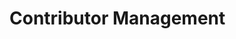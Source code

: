 # Contributor Management

<div class="contributors-grid">
  <!-- Contributors will be loaded dynamically -->
</div>

<style>
.contributors-grid {
    display: grid;
    grid-template-columns: repeat(auto-fill, minmax(300px, 1fr));
    gap: 20px;
    padding: 20px;
    max-width: 1200px;
    margin: 0 auto;
}

.profile-card {
    background: white;
    border: 1px solid #ddd;
    border-radius: 8px;
    overflow: hidden;
    transition: all 0.2s ease;
}

.profile-card:hover {
    box-shadow: 0 4px 8px rgba(0, 0, 0, 0.1);
    transform: translateY(-2px);
}

.profile-header {
    padding: 20px;
    text-align: center;
    background: #f8f9fa;
    border-bottom: 1px solid #ddd;
}

.profile-image {
    width: 100px;
    height: 100px;
    border-radius: 50%;
    object-fit: cover;
    border: 3px solid white;
    box-shadow: 0 2px 4px rgba(0, 0, 0, 0.1);
}

.profile-info {
    padding: 20px;
}

.profile-info h3 {
    margin: 0 0 10px;
    color: #333;
}

.organization {
    color: #666;
    margin: 0 0 15px;
    font-size: 0.9em;
}

.contributions {
    margin: 15px 0;
}

.contributions summary {
    cursor: pointer;
    padding: 8px 0;
}

.contributions-list {
    list-style: none;
    padding: 10px 0;
    margin: 0;
}

.contributions-list li {
    padding: 8px 0;
    border-bottom: 1px solid #eee;
}

.contributions-list li:last-child {
    border-bottom: none;
}

.contributions-list a {
    color: #1a73e8;
    text-decoration: none;
}

.contributions-list a:hover {
    text-decoration: underline;
}

.add-contributor {
    display: flex;
    flex-direction: column;
    align-items: center;
    justify-content: center;
    min-height: 200px;
    cursor: pointer;
    background: #f8f9fa;
    border: 2px dashed #ddd;
}

.add-contributor:hover {
    border-color: #1a73e8;
    background: #f0f7fe;
}

.add-icon {
    color: #1a73e8;
    margin-bottom: 10px;
}

.add-text h3 {
    margin: 0;
    color: #1a73e8;
}

.button {
    display: inline-flex;
    align-items: center;
    gap: 6px;
    padding: 8px 16px;
    border: 1px solid #ddd;
    border-radius: 6px;
    background: white;
    color: #1a73e8;
    cursor: pointer;
    font-size: 14px;
    text-decoration: none;
    transition: all 0.2s;
    margin: 5px 0;
    width: 100%;
    justify-content: center;
}

.button:hover {
    background: #f8f9fa;
    border-color: #1a73e8;
}

.button.primary {
    background: #1a73e8;
    border-color: #1557b0;
    color: white;
}

.button.primary:hover {
    background: #1557b0;
}

.button.danger {
    color: #dc3545;
}

.button.danger:hover {
    background: #dc3545;
    border-color: #dc3545;
    color: white;
}

.checkbox-container {
    display: flex;
    align-items: center;
    gap: 10px;
    cursor: pointer;
}

.checkbox-container input[type="checkbox"] {
    width: 18px;
    height: 18px;
}

/* Modal styles from documents.md */
.modal {
    display: none;
    position: fixed;
    top: 0;
    left: 0;
    width: 100%;
    height: 100%;
    background: rgba(0, 0, 0, 0.5);
    z-index: 1000;
}

.modal-content {
    position: relative;
    background: white;
    margin: 50px auto;
    padding: 0;
    width: 90%;
    max-width: 800px;
    border-radius: 8px;
    box-shadow: 0 4px 6px rgba(0, 0, 0, 0.1);
}

.modal-header {
    display: flex;
    justify-content: space-between;
    align-items: center;
    padding: 16px 20px;
    border-bottom: 1px solid #ddd;
}

.modal-header h2 {
    margin: 0;
    font-size: 1.5em;
    color: #333;
}

.close-button {
    background: none;
    border: none;
    font-size: 24px;
    cursor: pointer;
    color: #666;
}

.modal-body {
    padding: 20px;
    max-height: 70vh;
    overflow-y: auto;
}

.modal-footer {
    padding: 16px 20px;
    border-top: 1px solid #ddd;
    display: flex;
    justify-content: flex-end;
    gap: 10px;
}

.form-group {
    margin-bottom: 20px;
}

.form-group label {
    display: block;
    margin-bottom: 8px;
    color: #333;
    font-weight: 500;
}

.form-group input {
    width: 100%;
    padding: 8px 12px;
    border: 1px solid #ddd;
    border-radius: 4px;
    font-size: 14px;
}

.form-group small {
    display: block;
    margin-top: 4px;
    color: #666;
    font-size: 12px;
}

.document-list {
    margin-top: 20px;
}

.document-item {
    padding: 12px;
    border: 1px solid #ddd;
    border-radius: 6px;
    margin-bottom: 8px;
    background: white;
}

.document-item:hover {
    border-color: #1a73e8;
    box-shadow: 0 2px 4px rgba(0, 0, 0, 0.1);
}

.search-container {
    margin-bottom: 20px;
}

.search-container input {
    width: 100%;
    padding: 8px 12px;
    border: 1px solid #ddd;
    border-radius: 4px;
    font-size: 14px;
}
</style>

<script>
// Authentication check - redirect non-admin users to login
document.addEventListener('DOMContentLoaded', function() {
    const token = localStorage.getItem('token');
    if (!token) {
        window.location.replace('/auth/login.html');
        return;
    }
    
    // Check admin status
    fetch('http://34.82.192.6:8000/api/auth/me', {
        headers: {
            'Authorization': `Bearer ${token}`
        }
    })
    .then(response => {
        if (response.status === 401) {
            window.location.replace('/auth/login.html');
            return null;
        }
        if (!response.ok) {
            throw new Error('Failed to verify user');
        }
        return response.json();
    })
    .then(userData => {
        if (!userData) return;
        if (userData.role !== 'admin') {
            window.location.replace('/index.html');
        }
    })
    .catch(error => {
        console.error('Authentication error:', error);
        window.location.replace('/auth/login.html');
    });
});

// Add these variables at the top of the script section for managing contributors
let allContributors = [];
let allDocuments = [];
let selectedContributions = new Set();
let isSyncing = false;

// Function to fetch and display contributors with fresh data
async function loadContributors() {
    try {
        const apiResponse = await fetch('http://34.82.192.6:8000/api/contributors');
        if (!apiResponse.ok) {
            throw new Error(`Failed to fetch contributors: ${apiResponse.status}`);
        }
        
        const data = await apiResponse.json();
        // Store contributors globally for easier access
        allContributors = data.contributors || [];
        displayContributors(allContributors);
    } catch (error) {
        console.error('Error loading contributors:', error);
        const grid = document.querySelector('.contributors-grid');
        if (grid) {
            grid.innerHTML = `
                <div class="error-message">
                    <p>Error loading contributors: ${error.message}</p>
                    <button class="button primary" onclick="loadContributors()">Try Again</button>
                </div>
            `;
        }
    }
}

// Function to sync all contributors data to the server
async function syncContributors() {
    if (isSyncing) {
        console.log('Already syncing, please wait...');
        return;
    }
    
    try {
        isSyncing = true;
        
        const token = localStorage.getItem('token');
        if (!token) {
            throw new Error('Authentication token not found. Please log in again.');
        }
        
        // Create a clean, properly formatted data object for sync
        const syncData = {
            contributors: allContributors
        };
        
        const response = await fetch('http://34.82.192.6:8000/api/contributors/sync', {
            method: 'POST',
            headers: {
                'Authorization': `Bearer ${token}`,
                'Content-Type': 'application/json'
            },
            body: JSON.stringify(syncData)
        });
        
        if (!response.ok) {
            const errorText = await response.text();
            throw new Error(`Sync failed: ${response.status} - ${errorText}`);
        }
        
        const result = await response.json();
        console.log('Sync successful:', result);
        
        // Refresh contributors after successful sync
        await loadContributors();
        
        return true;
    } catch (error) {
        console.error('Error syncing contributors:', error);
        alert(`Failed to sync contributors: ${error.message}`);
        return false;
    } finally {
        isSyncing = false;
    }
}

// Function to save contributor - creates or updates
async function saveContributor(event) {
    event.preventDefault();
    const form = event.target;
    const contributorId = form.dataset.contributorId;
    const isNewContributor = !contributorId;

    const name = form.elements.name.value;
    const organization = form.elements.organization.value;
    
    // Create a new/updated contributor object
    const contributorData = {
        name: name,
        organization: organization,
        linkedin: form.elements.linkedin.value || '',
        image: form.elements.image.value || ''
    };

    // For new contributors, generate ID from name
    const id = isNewContributor 
        ? name.toLowerCase().replace(/\s+/g, '-') 
        : contributorId;
    
    contributorData.id = id;
    
    // For existing contributors, preserve their contributions
    if (!isNewContributor) {
        const existingContributor = allContributors.find(c => c.id === id);
        if (existingContributor && existingContributor.contributions) {
            contributorData.contributions = existingContributor.contributions;
        } else {
            contributorData.contributions = [];
        }
    } else {
        contributorData.contributions = [];
    }
    
    try {
        // Update local data
        if (isNewContributor) {
            // Add new contributor
            allContributors.push(contributorData);
        } else {
            // Update existing contributor
            const index = allContributors.findIndex(c => c.id === id);
            if (index >= 0) {
                allContributors[index] = contributorData;
            } else {
                throw new Error(`Contributor with ID ${id} not found`);
            }
        }
        
        // Sync changes to server
        const syncSuccess = await syncContributors();
        
        if (syncSuccess) {
            // Close modal after successful update
            closeModal('contributorModal');
            alert(isNewContributor ? 'Contributor added successfully!' : 'Contributor updated successfully!');
        }
    } catch (error) {
        console.error('Error saving contributor:', error);
        alert(`Failed to save contributor: ${error.message}`);
    }
}

// Function to delete contributor
async function deleteContributor(contributorId) {
    if (!confirm('Are you sure you want to delete this contributor? This action cannot be undone.')) {
        return;
    }

    try {
        // Find and remove the contributor from our local data
        const index = allContributors.findIndex(c => c.id === contributorId);
        if (index === -1) {
            throw new Error(`Contributor with ID ${contributorId} not found`);
        }
        
        // Remove from local array
        allContributors.splice(index, 1);
        
        // Sync to server
        const syncSuccess = await syncContributors();
        
        if (syncSuccess) {
            alert('Contributor deleted successfully!');
        }
    } catch (error) {
        console.error('Error deleting contributor:', error);
        alert(`Failed to delete contributor: ${error.message}`);
    }
}

// Function to display contributors with admin controls
function displayContributors(contributors) {
    const grid = document.querySelector('.contributors-grid');
    if (!grid) return;

    const contributorCards = contributors.map(contributor => `
        <div class="profile-card" data-contributor-id="${contributor.id}">
            <div class="profile-header">
                <img class="profile-image" src="${contributor.image || 'https://ui-avatars.com/api/?name=' + encodeURIComponent(contributor.name)}" alt="${contributor.name}" onerror="this.src='https://ui-avatars.com/api/?name=${encodeURIComponent(contributor.name)}'">
            </div>
            <div class="profile-info">
                <h3>${contributor.name}</h3>
                <p class="organization">${contributor.organization}</p>
                <a href="${contributor.linkedin}" target="_blank" class="button">
                    <svg xmlns="http://www.w3.org/2000/svg" width="18" height="18" viewBox="0 0 24 24" fill="currentColor">
                        <path d="M19 0h-14c-2.761 0-5 2.239-5 5v14c0 2.761 2.239 5 5 5h14c2.762 0 5-2.239 5-5v-14c0-2.761-2.238-5-5-5zm-11 19h-3v-11h3v11zm-1.5-12.268c-.966 0-1.75-.79-1.75-1.764s.784-1.764 1.75-1.764 1.75.79 1.75 1.764-.783 1.764-1.75 1.764zm13.5 12.268h-3v-5.604c0-3.368-4-3.113-4 0v5.604h-3v-11h3v1.765c1.396-2.586 7-2.777 7 2.476v6.759z"/>
                    </svg>
                    LinkedIn
                </a>
                <details class="contributions">
                    <summary class="button primary">
                        <svg xmlns="http://www.w3.org/2000/svg" width="18" height="18" viewBox="0 0 24 24" fill="none" stroke="currentColor" stroke-width="2">
                            <path d="M12 2L2 7l10 5 10-5-10-5zM2 17l10 5 10-5M2 12l10 5 10-5"/>
                        </svg>
                        Contributions
                    </summary>
                    <ul class="contributions-list"></ul>
                </details>
                <button class="button" onclick="openContributorModal('${contributor.id}')">
                    <svg xmlns="http://www.w3.org/2000/svg" width="18" height="18" viewBox="0 0 24 24" fill="none" stroke="currentColor" stroke-width="2">
                        <path d="M17 3a2.85 2.83 0 1 1 4 4L7.5 20.5 2 22l1.5-5.5L17 3z"/>
                    </svg>
                    Edit Info
                </button>
                <button class="button" onclick="openContributionModal('${contributor.id}')">
                    <svg xmlns="http://www.w3.org/2000/svg" width="18" height="18" viewBox="0 0 24 24" fill="none" stroke="currentColor" stroke-width="2">
                        <path d="M20 14.66V20a2 2 0 0 1-2 2H4a2 2 0 0 1-2-2V6a2 2 0 0 1 2-2h5.34"/>
                        <polygon points="18 2 22 6 12 16 8 16 8 12 18 2"/>
                    </svg>
                    Edit Contributions
                </button>
                <button class="button danger" onclick="deleteContributor('${contributor.id}')">
                    <svg xmlns="http://www.w3.org/2000/svg" width="18" height="18" viewBox="0 0 24 24" fill="none" stroke="currentColor" stroke-width="2">
                        <path d="M3 6h18"/>
                        <path d="M19 6v14a2 2 0 0 1-2 2H7a2 2 0 0 1-2-2V6m3 0V4a2 2 0 0 1 2-2h4a2 2 0 0 1 2 2v2"/>
                    </svg>
                    Delete
                </button>
            </div>
        </div>
    `).join('');

    const addNewCard = `
        <div class="profile-card add-contributor" onclick="openContributorModal()">
            <div class="add-icon">
                <svg xmlns="http://www.w3.org/2000/svg" width="48" height="48" viewBox="0 0 24 24" fill="none" stroke="currentColor" stroke-width="2">
                    <line x1="12" y1="5" x2="12" y2="19"></line>
                    <line x1="5" y1="12" x2="19" y2="12"></line>
                </svg>
            </div>
            <div class="add-text">
                <h3>Add New Contributor</h3>
            </div>
        </div>
    `;

    grid.innerHTML = contributorCards + addNewCard;

    // Load contributions for each contributor
    contributors.forEach(contributor => {
        loadContributorContributions(contributor.id);
    });
}

// Function to load contributor contributions
async function loadContributorContributions(contributorId) {
    try {
        const token = localStorage.getItem('token');
        if (!token) {
            console.error('No authentication token found');
            return;
        }
        
        const response = await fetch(`http://34.82.192.6:8000/api/contributors/${contributorId}`, {
            headers: {
                'Authorization': `Bearer ${token}`,
                'Accept': 'application/json'
            }
        });
        
        if (response.status === 401) {
            console.error('Authentication expired');
            return;
        }
        
        if (!response.ok) {
            throw new Error('Failed to fetch contributor data');
        }
        
        const data = await response.json();
        updateContributorContributions(contributorId, data.contributions || []);
    } catch (error) {
        console.error('Error loading contributions:', error);
    }
}

// Function to update contributor contributions display
function updateContributorContributions(contributorId, contributions) {
    console.log(`Updating UI for contributor ${contributorId} with contributions:`, contributions);
    
    const contributionsEl = document.querySelector(`[data-contributor-id="${contributorId}"] .contributions-list`);
    if (!contributionsEl) {
        console.error(`Cannot find contributions list element for contributor ${contributorId}`);
        return;
    }

    if (!contributions || contributions.length === 0) {
        contributionsEl.innerHTML = '<li>No contributions yet</li>';
        return;
    }

    const contributionsList = contributions.map(doc => {
        return `<li><a href="../../markdowns/${encodeURIComponent(doc.title)}/">${doc.title}</a></li>`;
    }).join('');
    
    contributionsEl.innerHTML = contributionsList;
    console.log('UI updated with contributions');
}

// Function to toggle contributions visibility
function toggleContributions(contributorId) {
    const card = document.querySelector(`[data-contributor-id="${contributorId}"]`);
    const container = card.querySelector('.contributions-container');
    const isVisible = container.style.display === 'block';
    container.style.display = isVisible ? 'none' : 'block';
}

// Function to close any modal
function closeModal(modalId) {
    const modal = document.getElementById(modalId);
    if (modal) {
        modal.style.display = 'none';
    }
}

// Add event listeners to close modals when clicking outside
window.onclick = function(event) {
    if (event.target.classList.contains('modal')) {
        event.target.style.display = 'none';
    }
}

// Function to open contributor modal for editing or creating
function openContributorModal(contributorId = null) {
    const modal = document.getElementById('contributorModal');
    const form = document.getElementById('contributorForm');
    const title = modal.querySelector('.modal-header h2');

    // Reset form
    form.reset();
    
    if (contributorId) {
        // Edit existing contributor
        title.textContent = 'Edit Contributor';
        
        // Find contributor in our local data
        const contributor = allContributors.find(c => c.id === contributorId);
        if (contributor) {
            form.elements.name.value = contributor.name;
            form.elements.organization.value = contributor.organization;
            form.elements.linkedin.value = contributor.linkedin || '';
            form.elements.image.value = contributor.image || '';
            form.dataset.contributorId = contributorId;
        } else {
            console.error(`Contributor with ID ${contributorId} not found`);
            alert('Failed to load contributor data');
            return;
        }
    } else {
        // Add new contributor
        title.textContent = 'Add New Contributor';
        delete form.dataset.contributorId;
    }

    modal.style.display = 'block';
}

// Function to open contribution modal
async function openContributionModal(contributorId) {
    const modal = document.getElementById('contributionModal');
    modal.dataset.contributorId = contributorId;
    
    try {
        // Get authentication token
        const token = localStorage.getItem('token');
        if (!token) {
            throw new Error('Authentication token not found. Please log in again.');
        }
        
        // Fetch documents if we don't have them yet
        if (allDocuments.length === 0) {
            const docs = await fetchDocuments();
            if (docs) {
                allDocuments = docs;
            }
        }
        
        // Find contributor in our local data
        const contributor = allContributors.find(c => c.id === contributorId);
        if (!contributor) {
            throw new Error(`Contributor with ID ${contributorId} not found`);
        }
        
        // Reset and set selected documents
        selectedContributions.clear();
        if (contributor.contributions) {
            contributor.contributions.forEach(doc => selectedContributions.add(doc.title));
        }
        
        // Display documents with selections
        displayContributionDocuments(allDocuments);
        
        // Show the modal
        modal.style.display = 'block';
    } catch (error) {
        console.error('Error opening contribution modal:', error);
        alert('Failed to load documents. Please try again. Error: ' + error.message);
    }
}

// Function to display contribution documents
function displayContributionDocuments(documents) {
    const documentList = document.getElementById('contributionDocumentList');
    if (!documentList) {
        console.error('Document list container not found');
        return;
    }

    if (!documents || documents.length === 0) {
        documentList.innerHTML = '<div class="no-documents">No documents found.</div>';
        return;
    }

    const html = documents
        .sort((a, b) => a.title.localeCompare(b.title))
        .map(doc => `
            <div class="document-item">
                <label class="checkbox-container">
                    <input type="checkbox" 
                           value="${doc.title}" 
                           ${selectedContributions.has(doc.title) ? 'checked' : ''}
                           onchange="handleContributionSelection(event)">
                    <div class="document-info">
                        <span class="document-title">${doc.title}</span>
                    </div>
                </label>
            </div>
        `).join('');

    documentList.innerHTML = html;
    console.log('Documents displayed:', documents.length);
}

// Helper function to fetch documents
async function fetchDocuments() {
    try {
        const token = localStorage.getItem('token');
        if (!token) {
            console.error('No authentication token found');
            return [];
        }
        
        const response = await fetch('http://34.82.192.6:8000/api/documents', {
            headers: {
                'Authorization': `Bearer ${token}`,
                'Accept': 'application/json'
            }
        });
        
        if (response.status === 401) {
            console.error('Authentication expired');
            return [];
        }
        
        if (!response.ok) {
            throw new Error('Failed to fetch documents');
        }
        
        const data = await response.json();
        return data.documents || [];
    } catch (error) {
        console.error('Error fetching documents:', error);
        return [];
    }
}

// Function to save contributions
async function saveContributions() {
    const modal = document.getElementById('contributionModal');
    const contributorId = modal.dataset.contributorId;
    
    if (!contributorId) {
        console.error('No contributor ID found');
        alert('Error: Could not identify the contributor');
        return;
    }

    // Get selected documents
    const selectedDocs = Array.from(document.querySelectorAll('#contributionDocumentList input[type="checkbox"]:checked'))
        .map(checkbox => ({
            title: checkbox.value,
            path: `markdowns/${checkbox.value}.md`
        }));

    console.log('Saving contributions:', {
        contributorId,
        selectedDocsCount: selectedDocs.length,
        selectedDocs
    });

    try {
        // Find the contributor in our local data
        const index = allContributors.findIndex(c => c.id === contributorId);
        if (index === -1) {
            throw new Error(`Contributor with ID ${contributorId} not found`);
        }
        
        // Update the contributions locally
        allContributors[index].contributions = selectedDocs;
        
        // Sync to server
        const syncSuccess = await syncContributors();
        
        if (syncSuccess) {
            // Update the UI to show changes
            updateContributorContributions(contributorId, selectedDocs);
            
            // Close the modal
            closeModal('contributionModal');
            alert('Contributions updated successfully!');
        }
    } catch (error) {
        console.error('Error saving contributions:', error);
        alert(`Failed to update contributions: ${error.message}`);
        
        // Update the UI anyway so the user sees their changes
        updateContributorContributions(contributorId, selectedDocs);
        closeModal('contributionModal');
    }
}

// Initialize page
document.addEventListener('DOMContentLoaded', async () => {
    console.log('Contributor management page loaded');
    
    // Initial contributors fetch
    await loadContributors();
    
    // Initial documents fetch
    const documents = await fetchDocuments();
    if (documents) {
        allDocuments = documents;
    }
});

// Add these helper functions for document management
function filterContributionDocuments() {
    const searchInput = document.getElementById('contributionSearch');
    if (!searchInput) return;
    
    const searchTerm = searchInput.value.toLowerCase();
    const filteredDocs = allDocuments.filter(doc => 
        doc.title.toLowerCase().includes(searchTerm)
    );
    
    displayContributionDocuments(filteredDocs);
}

function handleContributionSelection(event) {
    const title = event.target.value;
    if (event.target.checked) {
        selectedContributions.add(title);
    } else {
        selectedContributions.delete(title);
    }
}
</script>

<!-- Contribution Modal -->
<div id="contributionModal" class="modal">
    <div class="modal-content">
        <div class="modal-header">
            <h2>Edit Contributions</h2>
            <button class="close-button" onclick="closeModal('contributionModal')">&times;</button>
        </div>
        <div class="modal-body">
            <div class="search-container">
                <input type="text" id="contributionSearch" placeholder="Search documents..." onkeyup="filterContributionDocuments()">
            </div>
            <div id="contributionDocumentList" class="document-list">
                <!-- Documents will be loaded here -->
            </div>
        </div>
        <div class="modal-footer">
            <button class="button" onclick="closeModal('contributionModal')">Cancel</button>
            <button class="button primary" onclick="saveContributions()">Save Changes</button>
        </div>
    </div>
</div>

<!-- Contributor Modal -->
<div id="contributorModal" class="modal">
    <div class="modal-content">
        <div class="modal-header">
            <h2>Add New Contributor</h2>
            <button class="close-button" onclick="closeModal('contributorModal')">&times;</button>
        </div>
        <div class="modal-body">
            <form id="contributorForm" onsubmit="saveContributor(event)">
                <div class="form-group">
                    <label for="name">Name *</label>
                    <input type="text" id="name" name="name" required>
                </div>
                <div class="form-group">
                    <label for="organization">Organization *</label>
                    <input type="text" id="organization" name="organization" required>
                </div>
                <div class="form-group">
                    <label for="linkedin">LinkedIn URL</label>
                    <input type="url" id="linkedin" name="linkedin">
                </div>
                <div class="form-group">
                    <label for="image">Profile Image URL</label>
                    <input type="url" id="image" name="image">
                    <small>Leave empty to use auto-generated avatar</small>
                </div>
                <div class="modal-footer">
                    <button type="button" class="button" onclick="closeModal('contributorModal')">Cancel</button>
                    <button type="submit" class="button primary">Save</button>
                </div>
            </form>
        </div>
    </div>
</div>

<script src="https://cdn.jsdelivr.net/npm/@babel/polyfill@7.12.1/dist/polyfill.min.js"></script> 